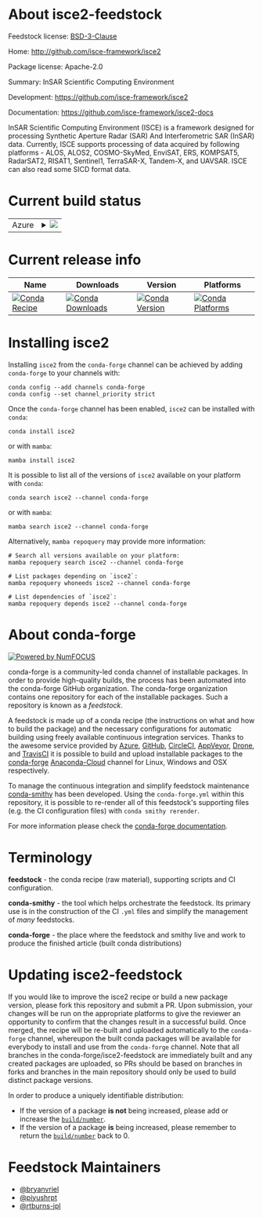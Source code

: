 About isce2-feedstock
=====================

Feedstock license: [BSD-3-Clause](https://github.com/conda-forge/isce2-feedstock/blob/main/LICENSE.txt)

Home: http://github.com/isce-framework/isce2

Package license: Apache-2.0

Summary: InSAR Scientific Computing Environment

Development: https://github.com/isce-framework/isce2

Documentation: https://github.com/isce-framework/isce2-docs

InSAR Scientific Computing Environment (ISCE) is a framework designed
for processing Synthetic Aperture Radar (SAR) And Interferometric SAR
(InSAR) data. Currently, ISCE supports processing of data acquired by
following platforms - ALOS, ALOS2, COSMO-SkyMed, EnviSAT, ERS,
KOMPSAT5,  RadarSAT2, RISAT1, Sentinel1, TerraSAR-X, Tandem-X,
and UAVSAR. ISCE can also read some SICD format data.


Current build status
====================


<table>
    
  <tr>
    <td>Azure</td>
    <td>
      <details>
        <summary>
          <a href="https://dev.azure.com/conda-forge/feedstock-builds/_build/latest?definitionId=6621&branchName=main">
            <img src="https://dev.azure.com/conda-forge/feedstock-builds/_apis/build/status/isce2-feedstock?branchName=main">
          </a>
        </summary>
        <table>
          <thead><tr><th>Variant</th><th>Status</th></tr></thead>
          <tbody><tr>
              <td>linux_64_numpy1.22python3.10.____cpython</td>
              <td>
                <a href="https://dev.azure.com/conda-forge/feedstock-builds/_build/latest?definitionId=6621&branchName=main">
                  <img src="https://dev.azure.com/conda-forge/feedstock-builds/_apis/build/status/isce2-feedstock?branchName=main&jobName=linux&configuration=linux%20linux_64_numpy1.22python3.10.____cpython" alt="variant">
                </a>
              </td>
            </tr><tr>
              <td>linux_64_numpy1.22python3.8.____cpython</td>
              <td>
                <a href="https://dev.azure.com/conda-forge/feedstock-builds/_build/latest?definitionId=6621&branchName=main">
                  <img src="https://dev.azure.com/conda-forge/feedstock-builds/_apis/build/status/isce2-feedstock?branchName=main&jobName=linux&configuration=linux%20linux_64_numpy1.22python3.8.____cpython" alt="variant">
                </a>
              </td>
            </tr><tr>
              <td>linux_64_numpy1.22python3.9.____cpython</td>
              <td>
                <a href="https://dev.azure.com/conda-forge/feedstock-builds/_build/latest?definitionId=6621&branchName=main">
                  <img src="https://dev.azure.com/conda-forge/feedstock-builds/_apis/build/status/isce2-feedstock?branchName=main&jobName=linux&configuration=linux%20linux_64_numpy1.22python3.9.____cpython" alt="variant">
                </a>
              </td>
            </tr><tr>
              <td>linux_64_numpy1.23python3.11.____cpython</td>
              <td>
                <a href="https://dev.azure.com/conda-forge/feedstock-builds/_build/latest?definitionId=6621&branchName=main">
                  <img src="https://dev.azure.com/conda-forge/feedstock-builds/_apis/build/status/isce2-feedstock?branchName=main&jobName=linux&configuration=linux%20linux_64_numpy1.23python3.11.____cpython" alt="variant">
                </a>
              </td>
            </tr><tr>
              <td>linux_64_numpy1.26python3.12.____cpython</td>
              <td>
                <a href="https://dev.azure.com/conda-forge/feedstock-builds/_build/latest?definitionId=6621&branchName=main">
                  <img src="https://dev.azure.com/conda-forge/feedstock-builds/_apis/build/status/isce2-feedstock?branchName=main&jobName=linux&configuration=linux%20linux_64_numpy1.26python3.12.____cpython" alt="variant">
                </a>
              </td>
            </tr><tr>
              <td>osx_64_numpy1.22python3.10.____cpython</td>
              <td>
                <a href="https://dev.azure.com/conda-forge/feedstock-builds/_build/latest?definitionId=6621&branchName=main">
                  <img src="https://dev.azure.com/conda-forge/feedstock-builds/_apis/build/status/isce2-feedstock?branchName=main&jobName=osx&configuration=osx%20osx_64_numpy1.22python3.10.____cpython" alt="variant">
                </a>
              </td>
            </tr><tr>
              <td>osx_64_numpy1.22python3.8.____cpython</td>
              <td>
                <a href="https://dev.azure.com/conda-forge/feedstock-builds/_build/latest?definitionId=6621&branchName=main">
                  <img src="https://dev.azure.com/conda-forge/feedstock-builds/_apis/build/status/isce2-feedstock?branchName=main&jobName=osx&configuration=osx%20osx_64_numpy1.22python3.8.____cpython" alt="variant">
                </a>
              </td>
            </tr><tr>
              <td>osx_64_numpy1.22python3.9.____cpython</td>
              <td>
                <a href="https://dev.azure.com/conda-forge/feedstock-builds/_build/latest?definitionId=6621&branchName=main">
                  <img src="https://dev.azure.com/conda-forge/feedstock-builds/_apis/build/status/isce2-feedstock?branchName=main&jobName=osx&configuration=osx%20osx_64_numpy1.22python3.9.____cpython" alt="variant">
                </a>
              </td>
            </tr><tr>
              <td>osx_64_numpy1.23python3.11.____cpython</td>
              <td>
                <a href="https://dev.azure.com/conda-forge/feedstock-builds/_build/latest?definitionId=6621&branchName=main">
                  <img src="https://dev.azure.com/conda-forge/feedstock-builds/_apis/build/status/isce2-feedstock?branchName=main&jobName=osx&configuration=osx%20osx_64_numpy1.23python3.11.____cpython" alt="variant">
                </a>
              </td>
            </tr><tr>
              <td>osx_64_numpy1.26python3.12.____cpython</td>
              <td>
                <a href="https://dev.azure.com/conda-forge/feedstock-builds/_build/latest?definitionId=6621&branchName=main">
                  <img src="https://dev.azure.com/conda-forge/feedstock-builds/_apis/build/status/isce2-feedstock?branchName=main&jobName=osx&configuration=osx%20osx_64_numpy1.26python3.12.____cpython" alt="variant">
                </a>
              </td>
            </tr>
          </tbody>
        </table>
      </details>
    </td>
  </tr>
</table>

Current release info
====================

| Name | Downloads | Version | Platforms |
| --- | --- | --- | --- |
| [![Conda Recipe](https://img.shields.io/badge/recipe-isce2-green.svg)](https://anaconda.org/conda-forge/isce2) | [![Conda Downloads](https://img.shields.io/conda/dn/conda-forge/isce2.svg)](https://anaconda.org/conda-forge/isce2) | [![Conda Version](https://img.shields.io/conda/vn/conda-forge/isce2.svg)](https://anaconda.org/conda-forge/isce2) | [![Conda Platforms](https://img.shields.io/conda/pn/conda-forge/isce2.svg)](https://anaconda.org/conda-forge/isce2) |

Installing isce2
================

Installing `isce2` from the `conda-forge` channel can be achieved by adding `conda-forge` to your channels with:

```
conda config --add channels conda-forge
conda config --set channel_priority strict
```

Once the `conda-forge` channel has been enabled, `isce2` can be installed with `conda`:

```
conda install isce2
```

or with `mamba`:

```
mamba install isce2
```

It is possible to list all of the versions of `isce2` available on your platform with `conda`:

```
conda search isce2 --channel conda-forge
```

or with `mamba`:

```
mamba search isce2 --channel conda-forge
```

Alternatively, `mamba repoquery` may provide more information:

```
# Search all versions available on your platform:
mamba repoquery search isce2 --channel conda-forge

# List packages depending on `isce2`:
mamba repoquery whoneeds isce2 --channel conda-forge

# List dependencies of `isce2`:
mamba repoquery depends isce2 --channel conda-forge
```


About conda-forge
=================

[![Powered by
NumFOCUS](https://img.shields.io/badge/powered%20by-NumFOCUS-orange.svg?style=flat&colorA=E1523D&colorB=007D8A)](https://numfocus.org)

conda-forge is a community-led conda channel of installable packages.
In order to provide high-quality builds, the process has been automated into the
conda-forge GitHub organization. The conda-forge organization contains one repository
for each of the installable packages. Such a repository is known as a *feedstock*.

A feedstock is made up of a conda recipe (the instructions on what and how to build
the package) and the necessary configurations for automatic building using freely
available continuous integration services. Thanks to the awesome service provided by
[Azure](https://azure.microsoft.com/en-us/services/devops/), [GitHub](https://github.com/),
[CircleCI](https://circleci.com/), [AppVeyor](https://www.appveyor.com/),
[Drone](https://cloud.drone.io/welcome), and [TravisCI](https://travis-ci.com/)
it is possible to build and upload installable packages to the
[conda-forge](https://anaconda.org/conda-forge) [Anaconda-Cloud](https://anaconda.org/)
channel for Linux, Windows and OSX respectively.

To manage the continuous integration and simplify feedstock maintenance
[conda-smithy](https://github.com/conda-forge/conda-smithy) has been developed.
Using the ``conda-forge.yml`` within this repository, it is possible to re-render all of
this feedstock's supporting files (e.g. the CI configuration files) with ``conda smithy rerender``.

For more information please check the [conda-forge documentation](https://conda-forge.org/docs/).

Terminology
===========

**feedstock** - the conda recipe (raw material), supporting scripts and CI configuration.

**conda-smithy** - the tool which helps orchestrate the feedstock.
                   Its primary use is in the construction of the CI ``.yml`` files
                   and simplify the management of *many* feedstocks.

**conda-forge** - the place where the feedstock and smithy live and work to
                  produce the finished article (built conda distributions)


Updating isce2-feedstock
========================

If you would like to improve the isce2 recipe or build a new
package version, please fork this repository and submit a PR. Upon submission,
your changes will be run on the appropriate platforms to give the reviewer an
opportunity to confirm that the changes result in a successful build. Once
merged, the recipe will be re-built and uploaded automatically to the
`conda-forge` channel, whereupon the built conda packages will be available for
everybody to install and use from the `conda-forge` channel.
Note that all branches in the conda-forge/isce2-feedstock are
immediately built and any created packages are uploaded, so PRs should be based
on branches in forks and branches in the main repository should only be used to
build distinct package versions.

In order to produce a uniquely identifiable distribution:
 * If the version of a package **is not** being increased, please add or increase
   the [``build/number``](https://docs.conda.io/projects/conda-build/en/latest/resources/define-metadata.html#build-number-and-string).
 * If the version of a package **is** being increased, please remember to return
   the [``build/number``](https://docs.conda.io/projects/conda-build/en/latest/resources/define-metadata.html#build-number-and-string)
   back to 0.

Feedstock Maintainers
=====================

* [@bryanvriel](https://github.com/bryanvriel/)
* [@piyushrpt](https://github.com/piyushrpt/)
* [@rtburns-jpl](https://github.com/rtburns-jpl/)

